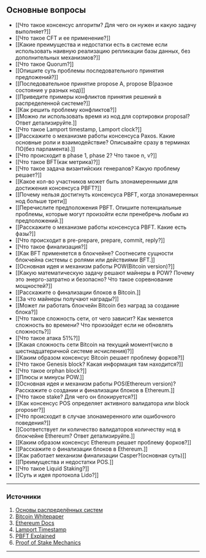 ## Основные вопросы

- [[Что такое консенсус алгоритм? Для чего он нужен и какую задачу выполняет?]]
- [[Что такое CFT и ее применение?]]
- [[Какие преимущества и недостатки есть в системе если использовать наивную реализацию репликации базы данных, без дополнительных механизмов?]]
- [[Что такое Quorum?]]
- [[Опишите суть проблемы последовательного принятия предложений?]]
- [[Последовательное принятие propose A, propose B(разное состояние у разных нод)]]
- [[Приведите примеры конфликтов принятия решений в распределенной системе?]]
- [[Как решить проблему конфликтов?]]
- [[Можно ли использовать время из нод для сортировки proposal? Ответ детализируйте.]]
- [[Что такое Lamport timestamp, Lamport clock?]]
- [[Расскажите о механизме работы консенсуса Paxos. Какие основные роли и взаимодействие? Описывайте сразу в терминах ПО(без парламента).]]
- [[Что происходит в phase 1, phase 2? Что такое n, v?]]
- [[Что такое BFT(как метрика)?]]
- [[Что такое задача византийских генералов? Какую проблему решает?]]
- [[Какое кол-во участников может быть злонамеренными для достижения консенсуса PBFT?]]
- [[Почему нельзя достигнуть консенсуса PBFT, когда злонамеренных нод больше трети]]
- [[Перечислите предположения PBFT. Опишите потенциальные проблемы, которые могут произойти если пренебречь любым из предположений.]]
- [[Расскажите о механизме работы консенсуса PBFT. Какие есть фазы?]]
- [[Что происходит в pre-prepare, prepare, commit, reply?]]
- [[Что такое финализация?]]
- [[Как BFT применяется в блокчейне? Соотнесите сущности блокчейна системы с ролями или действиями BFT.]]
- [[Основная идея и механизм работы POW(Bitcoin version)?]]
- [[Какую математическую задачу решают майнеры в POW? Почему это энерго-затратно и безопасно? Что такое соревнование мощностей?]]
- [[Расскажите о финализации блоков в Bitcoin.]]
- [[За что майнеры получают награды?]]
- [[Может ли работать блокчейн Bitcoin без наград за создание блока?]]
- [[Что такое сложность сети, от чего зависит? Как меняется сложность во времени? Что произойдет если не обновлять сложность?]]
- [[Что такое атака 51%?]]
- [[Какая сложность сети Bitcoin на текущий момент(число в шестнадцатеричной системе исчисления)?]]
- [[Каким образом консенсус Bitcoin решает проблему форков?]]
- [[Что такое Genesis block? Какая информация там находится?]]
- [[Что такое orphan block?]]
- [[Плюсы и минусы POW.]]
- [[Основная идея и механизм работы POS(Ethereum version)? Расскажите о создании и финализации блоков в Ethereum.]]
- [[Что такое stake? Для чего он блокируется?]]
- [[Как консенсус POS определяет активного валидатора  или block proposer?]]
- [[Что происходит в случае злонамеренного или ошибочного поведения?]]
- [[Соответствует ли количество валидаторов количеству нод в блокчейне Ethereum? Ответ детализируйте.]]
- [[Каким образом консенсус Ethereum решает проблему форков?]]
- [[Расскажите о финализации блоков в Ethereum.]]
- [[Как работает механизм финализации Сasper?(основная суть)]]
- [[Преимущества и недостатки POS.]]
- [[Что такое Liquid Staking?]]
- [[Суть и идея протокола Lido?]]

---

### Источники

1. [Основы распределённых систем](https://distributed-systems.net)
2. [Bitcoin Whitepaper](https://bitcoin.org/bitcoin.pdf)
3. [Ethereum Docs](https://ethereum.org/en/developers/docs/)
4. [Lamport Timestamp](https://lamport.azurewebsites.net/pubs/time-clocks.pdf)
5. [PBFT Explained](https://www.microsoft.com/en-us/research/wp-content/uploads/2016/12/p398-castro-bft-tocs.pdf)
6. [Proof of Stake Mechanics](https://vitalik.ca/general/2020/12/06/pos2020.html)

---